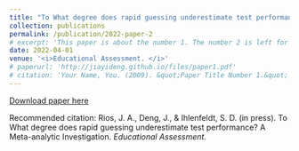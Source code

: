 ```yaml
---
title: "To What degree does rapid guessing underestimate test performance? A Meta-analytic Investigation"
collection: publications
permalink: /publication/2022-paper-2
# excerpt: 'This paper is about the number 1. The number 2 is left for future work.'
date: 2022-04-01
venue: '<i>Educational Assessment. </i>'
# paperurl: 'http://jiayideng.github.io/files/paper1.pdf'
# citation: 'Your Name, You. (2009). &quot;Paper Title Number 1.&quot; <i>Applied Psychological Measurement.</i>.'
---
```


[Download paper here](http://jiayideng.github.io/files/paper1.pdf)

Recommended citation: Rios, J. A., Deng, J., & Ihlenfeldt, S. D. (in press). To What degree does rapid guessing underestimate test performance? A Meta-analytic Investigation. <i>Educational Assessment. </i>  